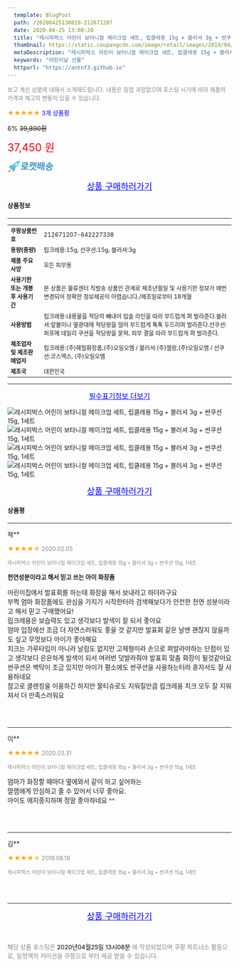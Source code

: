 ```yaml
---
  template: BlogPost
  path: /20200425130819-212671207
  date: 2020-04-25 13:08:20
  title: "레시피박스 어린이 보타니컬 메이크업 세트, 립클레용 15g + 블러셔 3g + 썬쿠션 15g, 1세트"
  thumbnail: https://static.coupangcdn.com/image/retail/images/2019/04/23/11/4/594f561f-656f-40b9-aef2-d45e0ff407b9.jpg
  metaDescription: "레시피박스 어린이 보타니컬 메이크업 세트, 립클레용 15g + 블러셔 3g + 썬쿠션 15g, 1세트,어린이날 선물"
  keywords: "어린이날 선물"
  httpurl: "https://antnf3.github.io"
---
```

  
<span style="color: #888;font-size:0.8rem">보고 계신 상품에 대해서 소개해드립니다.
내용은 일절 과장없으며 포스팅 시기에 따라 제품의 가격과 재고의 변동이 있을 수 있습니다.</span>
  
<span style="color: orange;">★★★★★</span> <span style="color: blue;font-size: 0.85rem;">3개 상품평</span>

<span style="font-size: 0.9rem">6%</span> <span style="font-size: 0.9rem">~~39,890원~~</span>

<span style="color: red;font-size: 1.5rem;">37,450 원</span>

![로켓배송](/assets/rocket_logo.png)

<p align="center"><a href="http://me2.do/Gtj47yWJ" style="font-size: 1.2rem; color: blue;">상품 구매하러가기</a></p>

#### 상품정보

---

|                  |                       |
| ---------------- | --------------------- |
| **<span style="font-size:0.8rem;">쿠팡상품번호</span>** | <span style="font-size:0.8rem;">212671207-642227338</span> |
| **<span style="font-size:0.8rem;">용량(중량)</span>**    | <span style="font-size:0.8rem;">립크레용:15g, 선쿠션:15g, 블러셔:3g</span>        |
| **<span style="font-size:0.8rem;">제품 주요 사양</span>**    | <span style="font-size:0.8rem;">모든 피부용</span>        |
| **<span style="font-size:0.8rem;">사용기한 또는 개봉 후 사용기간</span>**    | <span style="font-size:0.8rem;">본 상품은 물류센터 직발송 상품인 관계로 제조년월일 및 사용기한 정보가 매번 변경되어 정확한 정보제공이 어렵습니다./제조일로부터 18개월</span>        |
| **<span style="font-size:0.8rem;">사용방법</span>**    | <span style="font-size:0.8rem;">립크레용:내용물을 적당히 빼내어 입술 라인을 따라 부드럽게 펴 발라준다.블러셔:앞볼이나 옆광대에 적당량을 덜어 부드럽게 톡톡 두드리며 발라준다.선쿠션:퍼프에 데일리 쿠션을 적당량을 묻혀, 피부 결을 따라 부드럽게 펴 발라준다.</span>        |
| **<span style="font-size:0.8rem;">제조업자 및 제조판매업자</span>**    | <span style="font-size:0.8rem;">립크레용:(주)해밀화장품,(주)오일오엠 /  블러셔:(주)엘랑,(주)오일오엠 /  선쿠션:코스맥스, (주)오일오엠</span>        |
| **<span style="font-size:0.8rem;">제조국</span>**    | <span style="font-size:0.8rem;">대한민국</span>        |






---

<p align="center"><a href="http://me2.do/Gtj47yWJ" style="font-size: 1rem; color: blue;">필수표기정보 더보기</a></p>

![레시피박스 어린이 보타니컬 메이크업 세트, 립클레용 15g + 블러셔 3g + 썬쿠션 15g, 1세트](http://thumbnail8.coupangcdn.com/thumbnails/remote/q89/image/product/content/vendorItem/2019/04/25/642227338/083e5cfa-d358-4d20-83b6-cf9666604085.jpg)
![레시피박스 어린이 보타니컬 메이크업 세트, 립클레용 15g + 블러셔 3g + 썬쿠션 15g, 1세트](http://thumbnail7.coupangcdn.com/thumbnails/remote/q89/image/product/content/vendorItem/2019/04/25/642227338/fde2d168-e72e-4212-8337-805a0c824b2e.jpg)
![레시피박스 어린이 보타니컬 메이크업 세트, 립클레용 15g + 블러셔 3g + 썬쿠션 15g, 1세트](http://thumbnail6.coupangcdn.com/thumbnails/remote/q89/image/product/content/vendorItem/2019/04/25/642227338/c51d3ff3-58f8-4db3-8d69-6f3495813956.jpg)
![레시피박스 어린이 보타니컬 메이크업 세트, 립클레용 15g + 블러셔 3g + 썬쿠션 15g, 1세트](http://thumbnail10.coupangcdn.com/thumbnails/remote/q89/image/product/content/vendorItem/2019/04/25/642227338/da80fe7c-69c3-4f64-a7dd-91111e1f6b13.jpg)

<p align="center"><a href="http://me2.do/Gtj47yWJ" style="font-size: 1.2rem; color: blue;">상품 구매하러가기</a></p>

#### 상품평
  
---
  
제**
    
<span style="color: orange;">★★★★☆</span> <span style="font-size:0.8rem;color: #888;">2020.02.05</span>
    
<span style="color: #888;font-size:0.7rem">레시피박스 어린이 보타니컬 메이크업 세트, 립클레용 15g + 블러셔 3g + 썬쿠션 15g, 1세트</span>
    
<span style="font-size:0.85rem">**천연성분이라고 해서 믿고 쓰는 아이 화장품**</span>
    
<span style="font-size: 0.9rem;">어린이집에서 발표회를 하는데 화장을 해서 보내라고 하더라구요<br/>부쩍 엄마 화장품에도 관심을 가지기 시작한터라 검색해보다가 안전한 천연 성분이라고 해서 믿고 구매했어요!<br/>립크레용은 보습력도 있고 생각보다 발색이 잘 되서 좋아요<br/>엄마 입장에선 조금 더 자연스러워도 좋을 것 같지만 발표회 같은 날엔 괜찮지 않을까도 싶고 무엇보다 아이가 좋아해요<br/>치크는 가루타입이 아니라 날림도 없지만 고체형이라 손으로 펴발라야하는 단점이 있고 생각보다 은은하게 발색이 되서 여러번 덧발라줘야 발표회 맞춤 화장이 될것같아요<br/>썬쿠션은 백탁이 조금 있지만 아이가 평소에도 썬쿠션을 사용하는터라 혼자서도 잘 사용하네요<br/>참고로 클렌징을 이용하긴 하지만 물티슈로도 지워질만큼 립크레용 치크 모두 잘 지워져서 더 만족스러워요</span>
    
<br>
<br>

---
  
이**
    
<span style="color: orange;">★★★★★</span> <span style="font-size:0.8rem;color: #888;">2020.03.31</span>
    
<span style="color: #888;font-size:0.7rem">레시피박스 어린이 보타니컬 메이크업 세트, 립클레용 15g + 블러셔 3g + 썬쿠션 15g, 1세트</span>
    

    
<span style="font-size: 0.9rem;">엄마가 화장할 때마다 옆에와서 같이 하고 싶어하는 <br/>딸램에게 안심하고 줄 수 있어서 너무 좋아요. <br/>아이도 애지중지하며 정말 좋아하네요 ^^</span>
    
<br>
<br>

---
  
김**
    
<span style="color: orange;">★★★★☆</span> <span style="font-size:0.8rem;color: #888;">2019.08.19</span>
    
<span style="color: #888;font-size:0.7rem">레시피박스 어린이 보타니컬 메이크업 세트, 립클레용 15g + 블러셔 3g + 썬쿠션 15g, 1세트</span>
    

    

    
<br>
<br>


  
---
  
<p align="center"><a href="http://me2.do/Gtj47yWJ" style="font-size: 1.2rem; color: blue;">상품 구매하러가기</a></p>
  
<br>
  
<span style="font-size: 0.85rem; color: #888;">해당 상품 포스팅은 <span style="color: #000;"> 2020년04월25일 13시08분 </span> 에 작성되었으며 쿠팡 파트너스 활동으로, 일정액의 커미션을 쿠팡으로 부터 제공 받을 수 있습니다.</span>